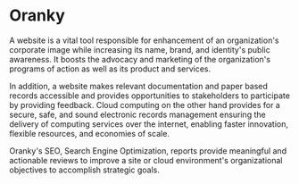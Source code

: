 **Oranky**
=====
A website is a vital tool responsible for enhancement of an organization's corporate image while increasing its name, brand, and identity's public awareness. It boosts the advocacy and marketing of the organization's programs of action as well as its product and services.

In addition, a website makes relevant documentation and paper based records accessible and provides opportunities to stakeholders to participate by providing feedback. Cloud computing on the other hand provides for a secure, safe, and sound electronic records management ensuring the delivery of computing services over the internet, enabling faster innovation, flexible resources, and economies of scale.

Oranky's SEO, Search Engine Optimization, reports provide meaningful and actionable reviews to improve a site or cloud environment's organizational objectives to accomplish strategic goals.

